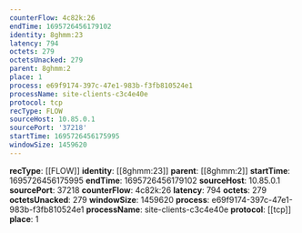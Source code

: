 ```yaml
---
counterFlow: 4c82k:26
endTime: 1695726456179102
identity: 8ghmm:23
latency: 794
octets: 279
octetsUnacked: 279
parent: 8ghmm:2
place: 1
process: e69f9174-397c-47e1-983b-f3fb810524e1
processName: site-clients-c3c4e40e
protocol: tcp
recType: FLOW
sourceHost: 10.85.0.1
sourcePort: '37218'
startTime: 1695726456175995
windowSize: 1459620
---
```

**recType**: [[FLOW]]
**identity**: [[8ghmm:23]]
**parent**: [[8ghmm:2]]
**startTime**: 1695726456175995
**endTime**: 1695726456179102
**sourceHost**: 10.85.0.1
**sourcePort**: 37218
**counterFlow**: 4c82k:26
**latency**: 794
**octets**: 279
**octetsUnacked**: 279
**windowSize**: 1459620
**process**: e69f9174-397c-47e1-983b-f3fb810524e1
**processName**: site-clients-c3c4e40e
**protocol**: [[tcp]]
**place**: 1
